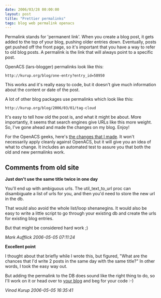 ```yaml
---
date: 2006/03/28 00:00:00
layout: post
title: "Prettier permalinks"
tags: blog web permalink openacs
---
```


Permalink stands for 'permanent link'. When you create a blog post, it gets added to the top of your blog, pushing older entries down. Eventually, posts get pushed off the front page, so it's important that you have a way to refer to old blog posts. A permalink is the link that will always point to a specific post.

OpenACS (lars-blogger) permalinks look like this:

    http://kurup.org/blog/one-entry?entry_id=58950

This works and it's really easy to code, but it doesn't give much information about the content or date of the post.

A lot of other blog packages use permalinks which look like this:

    http://kurup.org/blog/2006/03/01/tag-cloud

It's easy to tell how old the post is, and what it might be about. More importantly, it seems that search engines give URLs like this more weight. So, I've gone ahead and made the changes on my blog. Enjoy!

For the OpenACS geeks, here's [the changes that I made](http://kurup.org/acs/blog_permalink). It won't necessarily apply cleanly against OpenACS, but it will give you an idea of what to change. It includes an automated test to assure you that both the old and new permalinks work.

<div id="comment-box">
<h2>Comments from old site</h2>

<div class="one-comment">
<p><b>Just don't use the same title twice in one day</b></p>
<p>
You'll end up with ambiguous urls. The util_text_to_url proc can
disambiguate a list of urls for you, and then you'd need to store the
new url in the db.
</p>
<p>
That would also avoid the whole list/loop shenanegins. It would also
be easy to write a little script to go through your existing db and
create the urls for existing blog entries.
</p>
<p>
But that might be considered hard work ;)
</p>
<address class="signature">
<span class="author">Mark Aufflick</span>
<span class="date">2006-05-05 07:11:24</span>
</address>
</div>

<div class="my-comment">
<p><b>Excellent point</b></p>
<p>
I thought about that briefly while I wrote this, but figured, "What
are the chances that I'd write 2 posts in the same day with the same
title?" In other words, I took the easy way out.
</p>
<p>
But adding the permalink to the DB does sound like the right thing to
do, so I'll work on it or head over to <a
href="http://mark.aufflick.com/blog/2006/05/05/friendly-blog-links">your
blog</a> and beg for your code :-)
</p>
<address class="signature">
<span class="author">Vinod Kurup</span>
<span class="date">2006-05-05 16:35:41</span>
</address>
</div>

</div>
